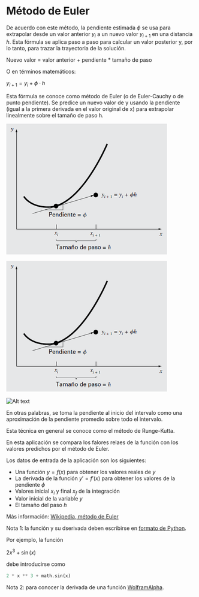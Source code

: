 # Método de Euler

De acuerdo con este método, la pendiente estimada $\phi$ se usa para extrapolar desde un valor anterior $y_i$ a un nuevo valor $y_{i+1}$ en una distancia $h$. Esta fórmula se aplica paso a paso para calcular un valor posterior y, por lo tanto, para trazar la trayectoria de la solución.

Nuevo valor = valor anterior + pendiente * tamaño de paso

O en términos matemáticos:

$y_{i+1} = y_i + \phi · h$

Esta fórmula se conoce como método de Euler (o de Euler-Cauchy o de punto pendiente). Se predice un nuevo valor de y usando la pendiente (igual a la primera derivada en el valor original de x) para extrapolar linealmente sobre el tamaño de paso h.

![alt text](https://github.com/PedroBiel/Euler/blob/main/img1.png)

![alt text](img1.png)

<img src="[/path/to/img.jpg](https://github.com/PedroBiel/Euler/blob/main/img1.png)" alt="Alt text" title="Optional title">



En otras palabras, se toma la pendiente al inicio del intervalo como una aproximación de la pendiente promedio sobre todo el intervalo.

Esta técnica en general se conoce como el método de Runge-Kutta.

En esta aplicación se compara los falores relaes de la función con los valores predichos por el método de Euler.

Los datos de entrada de la aplicación son los siguientes:
  
- Una función $y = f(x)$ para obtener los valores reales de $y$
- La derivada de la función $y' = f'(x)$ para obtener los valores de la pendiente $\phi$
- Valores inicial $x_i$ y final $x_f$ de la integración
- Valor inicial de la variable $y$
- El tamaño del paso $h$

Más información: [Wikipedia, método de Euler](https://es.wikipedia.org/wiki/M%C3%A9todo_de_Euler)
        
Nota 1: la función y su dserivada deben escribirse en [formato de Python](https://www.easypythondocs.com/arithmetic.html).
        
Por ejemplo, la función
        
$2 x^3 + \sin(x)$
        
debe introducirse como
        
```python
2 * x ** 3 + math.sin(x)
```
      
Nota 2: para conocer la derivada de una función [WolframAlpha](https://www.wolframalpha.com/).
